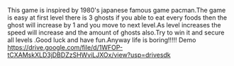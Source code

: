 This game is inspired by 1980's japanese famous game pacman.The game is easy at first level there is 3 ghosts if you able to eat every foods then the ghost will increase by 1 and you move to next level.As level increases the speed will increase and the amount of ghosts also.Try to win it and secure all levels .Good luck and have fun.Anyway life is boring!!!!!
Demo https://drive.google.com/file/d/1WFOP-tCXAMskXLD3jDBDZzSHWviLJXOx/view?usp=drivesdk
